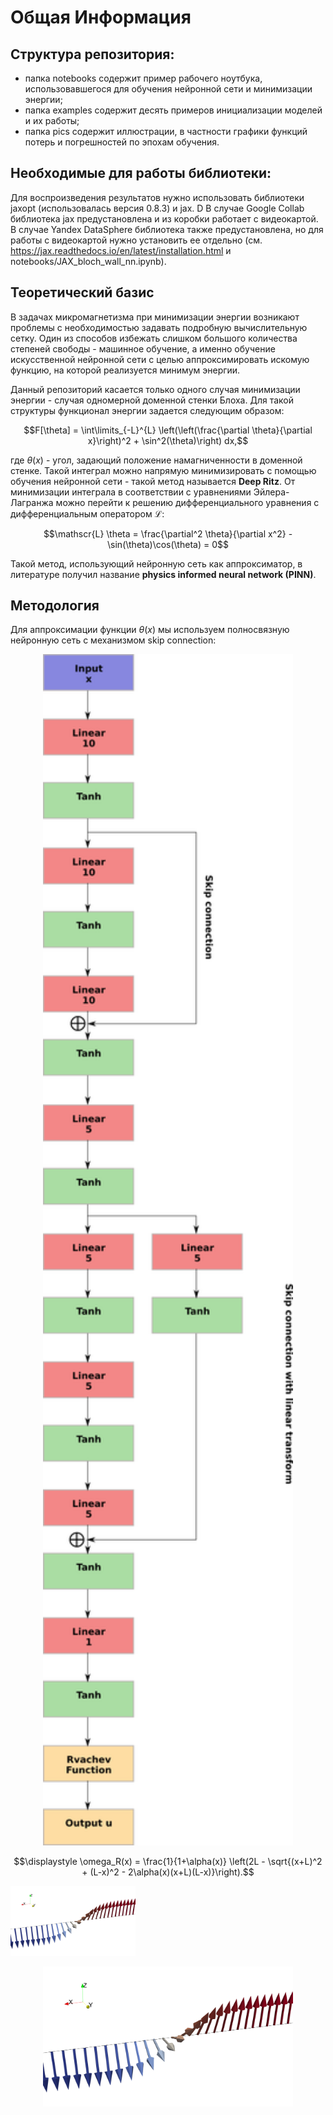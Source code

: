 # Общая Информация
## Структура репозитория:
- папка notebooks содержит пример рабочего ноутбука, использовавшегося для обучения нейронной сети и минимизации энергии;
- папка examples содержит десять примеров инициализации моделей и их работы;
- папка pics содержит иллюстрации, в частности графики функций потерь и погрешностей по эпохам обучения.

## Необходимые для работы библиотеки:
Для воспроизведения результатов нужно использовать библиотеки jaxopt (использовалась версия 0.8.3) и jax. D В случае Google Collab библиотека jax предустановлена и из коробки работает с видеокартой. В случае Yandex DataSphere библиотека также предустановлена, но для работы с видеокартой нужно установить ее отдельно (см. https://jax.readthedocs.io/en/latest/installation.html и notebooks/JAX_bloch_wall_nn.ipynb). 

## Теоретический базис
В задачах микромагнетизма при минимизации энергии возникают проблемы с необходимостью задавать подробную вычислительную сетку. Один из способов избежать слишком большого количества степеней свободы - машинное обучение, а именно обучение искусственной нейронной сети с целью аппроксимировать искомую функцию, на которой реализуется минимум энергии.

Данный репозиторий касается только одного случая минимизации энергии - случая одномерной доменной стенки Блоха. Для такой структуры функционал энергии задается следующим образом:

$$F[\theta] = \int\limits_{-L}^{L} \left(\left(\frac{\partial \theta}{\partial x}\right)^2 + \sin^2(\theta)\right) dx,$$

где $\theta(x)$ - угол, задающий положение намагниченности в доменной стенке. Такой интеграл можно напрямую минимизировать с помощью обучения нейронной сети - такой метод называется **Deep Ritz**. От минимизации интеграла в соответствии с уравнениями Эйлера-Лагранжа можно перейти к решению дифференциального уравнения с дифференциальным оператором $\mathscr{L}$:

$$\mathscr{L} \theta = \frac{\partial^2 \theta}{\partial x^2} - \sin(\theta)\cos(\theta) = 0$$

Такой метод, использующий нейронную сеть как аппроксиматор,  в литературе получил название **physics informed neural network (PINN)**.

 ## Методология

 Для аппроксимации функции $\theta(x)$ мы используем полносвязную нейронную сеть с механизмом skip connection:

<p align="center">
  <img src="pics/net.png" alt="drawing" width="400" style="rotate(270deg)"/>
</p>

$$\displaystyle \omega_R(x) = \frac{1}{1+\alpha(x)} \left(2L - \sqrt{(x+L)^2 + (L-x)^2 - 2\alpha(x)(x+L)(L-x)}\right).$$ 

<img src="pics/bloch_wall.png" alt="drawing" width="200"/>

<p align="center">
  <img src="pics/bloch_wall.png" alt="drawing" width="400"/>
</p>

